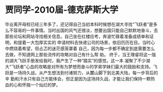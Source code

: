 # 贾同学-2010届-德克萨斯大学

&#x20;   毕业离开母校已经三年多了，还记得自己当初本科时候想在湖大寻找“飞跃者”是多么不容易的一件事情。当时出国的风气还很淡，想要出国只能自己默默地奋斗，去那些论坛和网站寻找相关信息。自己坐在红楼应考，奔波忙碌着准备成绩单和证明，和提着一大包厚实实的 申请材料去快递公司的场景，依旧历历在目。当时心中燃烧着希望，但忐忑的迷茫感笼罩着 自己，因为每一步都不确定到底需要怎么去做，不知道网上那些流传的攻略对自己有什么帮 助。 终于，当王理睿将这一版的湖大飞跃手册发给我时，我产生了一种“踏实”的感觉。这一本 凝聚了不少湖大“飞跃者”心血的攻略是对所有为梦想而奋斗的学弟学妹们最大的鼓励和支持。飞跃是一场持久战，从产生想法到付诸努力，从麓山脚下到北美大陆，每一步背后的辛 勤和汗水只有自己方能体会，但正是因为这场持久战，才能让我们保持一颗热血的心和怀揣一个灿烂的梦。
